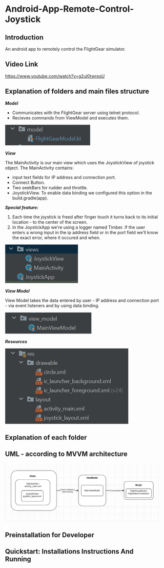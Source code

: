 # Android-App-Remote-Control-Joystick

## Introduction
An android app to remotely control the FlightGear simulator.

## Video Link
https://www.youtube.com/watch?v=g2ul0twrpsU

## Explanation of folders and main files structure
__*Model*__

* Communicates with the FlightGear server using telnet protocol.
* Recieves commands from ViewModel and executes them.

![](/app/Images/Model.jpg)

__*View*__

The MainActivity is our main view which uses the JoystickView of joystick object.
The MainActivity contains: 
* input text fields for IP address and connection port.
* Connect Button.
* Two seekBars for rudder and throttle.
* JoystickView.
To enable data binding we configured this option in the build.gradle(app).

__*Special feature:*__
1. Each time the joystick is freed after finger touch it turns back to its initial location - to the center of the screen.
2. In the JoystickApp we're using a logger named Timber. If the user enters a wrong input in the ip address field or in the port field we'll know the exact error, where it occured and when.
 
![](/app/Images/VIEW.jpg)

__*View Model*__

View Model takes the data entered by user - IP address and connection port - via event listeners and by using data binding.

![](/app/Images/ViewModel.jpg)

__*Resources*__

![](/app/Images/Resources.jpg)

## Explanation of each folder

## UML - according to MVVM architecture
![](/app/Images/UML.png)

## Preinstallation for Developer

## Quickstart: Installations Instructions And Running

